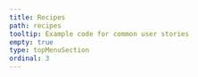 ```yaml
---
title: Recipes
path: recipes
tooltip: Example code for common user stories
empty: true
type: topMenuSection
ordinal: 3
---
```


